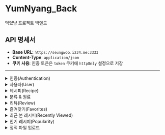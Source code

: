 # YumNyang_Back

먹었냥 프로젝트 백엔드

## API 명세서

- **Base URL**: `https://seungwoo.i234.me:3333`
- **Content-Type**: `application/json`
- **쿠키 사용**: 인증 토큰은 `token` 쿠키에 `httpOnly` 설정으로 저장

---

<details>
<summary>인증(Authentication)</summary>

### 로그인

- **URL**: `/login`
- **Method**: `POST`
- **Request Body**:
  ```json
  {
    "email": "user@example.com",
    "password": "plain_password"
  }
  ```
- **Response**:
  - **200 OK**
    ```json
    { "message": "user@example.com님 환영합니다." }
    ```
  - **401 / 404 / 500**: 오류 메시지

### 로그아웃

- **URL**: `/logout`
- **Method**: `POST`
- **Headers**:
  - `Cookie: token=...`
- **Response**:
  - **200 OK**
    ```json
    { "message": "로그아웃되었습니다." }
    ```
  - **401 / 500**: 오류 메시지

### 토큰 갱신 및 확인

- **URL**: `/checkToken`
- **Method**: `GET`
- **Headers**:
  - `Cookie: token=...`
- **Response**:
  - **200 OK**
    ```json
    {
      "authenticated": true,
      "user": { "email": "user@example.com" }
    }
    ```
  - **401 / 500**: 오류 메시지

</details>

<details>
<summary>사용자(User)</summary>

### 회원가입

- **URL**: `/signUp`
- **Method**: `POST`
- **Request Body**:
  ```json
  {
    "email": "user@example.com",
    "nickname": "nick",
    "password": "plain_password"
  }
  ```
- **Response**:
  - **200 OK**
    ```json
    { "message": "회원가입이 완료되었습니다." }
    ```
  - **500**: 오류 메시지

### 회원 탈퇴

- **URL**: `/withdraw`
- **Method**: `POST`
- **Request Body**:
  ```json
  {
    "email": "user@example.com",
    "password": "plain_password"
  }
  ```
- **Response**:
  - **200 OK**
    ```json
    { "message": "회원탈퇴되었습니다." }
    ```
  - **404 / 500**: 오류 메시지

</details>

<details>
<summary>레시피(Recipe)</summary>

### 레시피 추가

- **URL**: `/AddRecipe`
- **Method**: `POST`
- **Content-Type**: `multipart/form-data`
- **Form Data**:
  - `images` (파일, 다중, 최대 10장)
  - 기타 필드 (`userId`, `title`, `description`, `targetPetType`, `foodCategory`, `cookingTimeLimit`, `level`, `caloriesPerServing`, `favoritesCount`, `carbs`, `protein`, `fat`, `calcium`, `phosphorus`, `moisture`, `fiber`)
- **Response**:
  - **200 OK**
    ```json
    { "message": "레시피 추가가 완료되었습니다." }
    ```
  - **500**: 오류 메시지

### 레시피 수정

- **URL**: `/updateRecipe`
- **Method**: `POST`
- **Content-Type**: `multipart/form-data`
- **Form Data**:
  - `recipeId` (숫자)
  - `keepUrls` (JSON 배열 문자열)
  - `newImages` (파일, 다중, 최대 10장)
  - 기타 필드 (`userId`, `title`, `description`, `targetPetType`, `foodCategory`, `cookingTimeLimit`, `level`, `caloriesPerServing`, `favoritesCount`, `carbs`, `protein`, `fat`, `calcium`, `phosphorus`, `moisture`, `fiber`, `mainChange`, `descriptionChange`)
- **Response**:
  - **200 OK**
    ```json
    { "message": "레시피가 수정되었습니다." }
    ```
  - **500**: 오류 메시지

### 레시피 삭제

- **URL**: `/removeRecipe/:id`
- **Method**: `GET`
- **Parameters**:
  - `id` (레시피 ID)
- **Response**:
  - **200 OK**
    ```json
    { "message": "레시피가 삭제되었습니다." }
    ```
  - **500**: 오류 메시지

### 레시피 조회

- **URL**: `/getRecipe/:id`
- **Method**: `GET`
- **Parameters**:
  - `id` (레시피 ID)
- **Response**:
  - **200 OK**
    ```json
    {
      "recipe": {
        /* RECIPES 테이블 컬럼 */
      }
    }
    ```
  - **404**: 레시피 없음
  - **500**: 오류 메시지

### 레시피 검색

- **URL**: `/searchRecipe`
- **Method**: `POST`
- **Request Body** (옵션 필드):
  ```json
  {
    "pet": "강아지",
    "food": "수산물",
    "ingredient": "연어"
  }
  ```
- **Response**:
  - **200 OK**
    ```json
    {
      "recipe": [
        /* 레시피 배열 */
      ]
    }
    ```
  - **500**: 오류 메시지

</details>

<details>
<summary>분류 & 원료</summary>

### 카테고리 목록 조회

- **URL**: `/getCategory`
- **Method**: `GET`
- **Response**:
  - **200 OK**
    ```json
    {
      "test": [
        { "code": "402001", "codeNm": "농산물" },
        ...
      ]
    }
    ```
  - **500**: 오류 메시지

### 원료 목록 조회

- **URL**: `/getIngredient`
- **Method**: `POST`
- **Request Body**:
  ```json
  { "upperListSel": "402003" }
  ```
- **Response**:
  - **200 OK**
    ```json
    {
      "test": [
        /* 원료 배열 */
      ]
    }
    ```
  - **500**: 오류 메시지

</details>

<details>
<summary>리뷰(Review)</summary>

### 리뷰 추가

- **URL**: `/addReview`
- **Method**: `POST`
- **Request Body**:
  ```json
  {
    "recipeId": 1,
    "userId": 2,
    "ratingScore": 4,
    "commentText": "맛있어요!"
  }
  ```
- **Response**:
  - **200 OK**
    ```json
    { "message": "리뷰가 정상적으로 등록되었습니다." }
    ```
  - **500**: 오류 메시지

### 리뷰 조회

- **URL**: `/getReview/:recipeId`
- **Method**: `GET`
- **Parameters**:
  - `recipeId`
- **Response**:
  - **200 OK**
    ```json
    {
      "review": [
        /* 리뷰 배열 */
      ]
    }
    ```
  - **404**: 리뷰 없음
  - **500**: 오류 메시지

### 리뷰 수정/삭제

- **URL**: `/upDateReview`
- **Method**: `POST`
- **Request Body**:
  ```json
  {
    "id": 5,
    "type": "update",
    "ratingScore": 3,
    "commentText": "괜찮아요"
  }
  ```
- **Response**:
  - **200 OK**
    ```json
    { "message": "업데이트 성공" }
    ```
  - **500**: 오류 메시지

</details>

<details>
<summary>즐겨찾기(Favorites)</summary>

### 즐겨찾기 추가

- **URL**: `/addFavorites`
- **Method**: `POST`
- **Request Body**:
  ```json
  {
    "userId": 2,
    "recipeId": 1
  }
  ```
- **Response**:
  - **200 OK**
    ```json
    { "message": "즐겨찾기 추가" }
    ```
  - **500**: 오류 메시지

### 즐겨찾기 조회

- **URL**: `/getFavorites/:userId`
- **Method**: `GET`
- **Parameters**:
  - `userId`
- **Response**:
  - **200 OK**
    ```json
    {
      "favorites": [
        /* 즐겨찾기 배열 */
      ]
    }
    ```
  - **500**: 오류 메시지

### 즐겨찾기 삭제

- **URL**: `/removeFavorites/:id`
- **Method**: `GET`
- **Parameters**:
  - `id` (즐겨찾기 레코드 ID)
- **Response**:
  - **200 OK**
    ```json
    { "message": "즐겨찾기 삭제" }
    ```
  - **500**: 오류 메시지

</details>

<details>
<summary>최근 본 레시피(Recently Viewed)</summary>

### 추가

- **URL**: `/addRecentlyView`
- **Method**: `POST`
- **Request Body**:
  ```json
  {
    "userId": 2,
    "recipeId": 1
  }
  ```
- **Response**:
  - **200 OK**
    ```json
    { "message": "최근 본 레시피 추가 완료" }
    ```
  - **500**: 오류 메시지

### 조회

- **URL**: `/getRecentlyView/:userId`
- **Method**: `GET`
- **Parameters**:
  - `userId`
- **Response**:
  - **200 OK**
    ```json
    {
      "recentlyView": [
        /* 조회 배열 */
      ]
    }
    ```
  - **500**: 오류 메시지

</details>

<details>
<summary>인기 레시피(Popularity)</summary>

- **URL**: `/getPopularity`
- **Method**: `GET`
- **Response**:
  - **200 OK**
    ```json
    {
      "popularity": [
        /* 상위 5개 레시피 */
      ]
    }
    ```
  - **500**: 오류 메시지

</details>

<details>
<summary>정적 파일 업로드</summary>

- **업로드 경로**: `/uploads/{filename}`
- **서버 시작**: HTTPS (`https://seungwoo.i234.me/uploads/{filename}`)

> **Note:** 각 엔드포인트의 응답 예시는 성공 케이스를 중심으로 기재하였으며, 모든 에러 케이스는 상태 코드에 맞는 JSON 형태의 `error` 또는 `message` 필드를 반환합니다.

</details>
